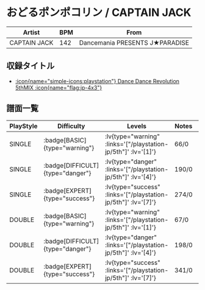 # おどるポンポコリン / CAPTAIN JACK

|Artist|BPM|From|
|------|---|----|
|CAPTAIN JACK|142|Dancemania PRESENTS J★PARADISE|

## 収録タイトル

- [ :icon{name="simple-icons:playstation"} Dance Dance Revolution 5thMIX :icon{name="flag:jp-4x3"} ](/playstation-jp/5th)

## 譜面一覧

|PlayStyle|Difficulty|Levels|Notes|Movie|
|---------|----------|------|-----|-----|
|SINGLE| :badge[BASIC]{type="warning"} | :lv{type="warning" :links='["/playstation-jp/5th"]' :lv='[1]'} |66/0||
|SINGLE| :badge[DIFFICULT]{type="danger"} | :lv{type="danger" :links='["/playstation-jp/5th"]' :lv='[4]'} |190/0||
|SINGLE| :badge[EXPERT]{type="success"} | :lv{type="success" :links='["/playstation-jp/5th"]' :lv='[7]'} |274/0||
|DOUBLE| :badge[BASIC]{type="warning"} | :lv{type="warning" :links='["/playstation-jp/5th"]' :lv='[1]'} |67/0||
|DOUBLE| :badge[DIFFICULT]{type="danger"} | :lv{type="danger" :links='["/playstation-jp/5th"]' :lv='[4]'} |198/0||
|DOUBLE| :badge[EXPERT]{type="success"} | :lv{type="success" :links='["/playstation-jp/5th"]' :lv='[7]'} |341/0||
